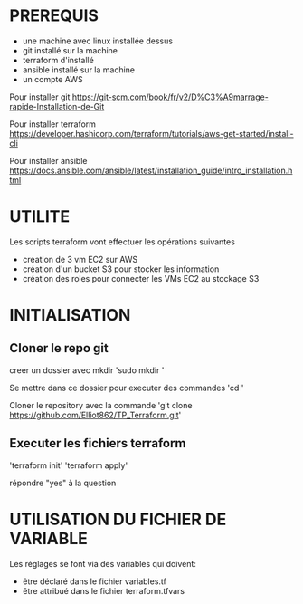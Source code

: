 # PREREQUIS
- une machine avec linux installée dessus
- git installé sur la machine  
- terraform d'installé
- ansible installé sur la machine
- un compte AWS

Pour installer git
https://git-scm.com/book/fr/v2/D%C3%A9marrage-rapide-Installation-de-Git

Pour installer terraform
https://developer.hashicorp.com/terraform/tutorials/aws-get-started/install-cli

Pour installer ansible
https://docs.ansible.com/ansible/latest/installation_guide/intro_installation.html

# UTILITE
Les scripts terraform vont effectuer les opérations suivantes

- creation de 3 vm EC2 sur AWS
- création d'un bucket S3 pour stocker les information
- création des roles pour connecter les VMs EC2 au stockage S3

# INITIALISATION

## Cloner le repo git

creer un dossier avec mkdir
'sudo mkdir <nom fichier>'

Se mettre dans ce dossier pour executer des commandes
'cd <nom fichier>'

Cloner le repository  avec la commande 
'git clone https://github.com/Elliot862/TP_Terraform.git'

## Executer les fichiers terraform

'terraform init'
'terraform apply'

répondre "yes" à la question

# UTILISATION DU FICHIER DE VARIABLE
Les réglages se font via des variables qui doivent:
- être déclaré dans le fichier variables.tf
- être attribué dans le fichier terraform.tfvars




